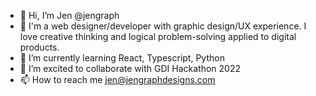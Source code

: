 - 👋 Hi, I’m Jen @jengraph
- 👀 I'm a web designer/developer with graphic design/UX experience. I love creative thinking and logical problem-solving applied to digital products.
- 🌱 I’m currently learning React, Typescript, Python
- 💞️ I’m excited to collaborate with GDI Hackathon 2022
- 📫 How to reach me jen@jengraphdesigns.com

<!---
jengraph/jengraph is a ✨ special ✨ repository because its `README.md` (this file) appears on your GitHub profile.
You can click the Preview link to take a look at your changes.
--->
